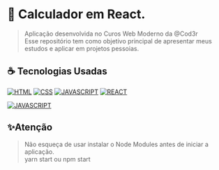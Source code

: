 # 📱 Calculador em React.
> Aplicação desenvolvida no Curos Web Moderno da @Cod3r <br>
> Esse repositório tem como objetivo principal de apresentar meus estudos e aplicar em projetos pessoias.

## ☕ Tecnologias Usadas

[![HTML](https://img.shields.io/badge/html%20-%23323330.svg?&style=for-the-badge&logo=html&logoColor=black&color=FF8000)](#)
[![CSS](https://img.shields.io/badge/css%20-%23323330.svg?&style=for-the-badge&logo=css&logoColor=black&color=2E64FE)](#)
[![JAVASCRIPT](https://img.shields.io/badge/javascript%20-%23323330.svg?&style=for-the-badge&logo=css&logoColor=black&color=FFFF00)](#)
[![REACT](https://img.shields.io/badge/react%20-%23323330.svg?&style=for-the-badge&logo=react&logoColor=black&color=00ddff)](#)

[![JAVASCRIPT](https://img.shields.io/badge/-ReactJs61DAFB?logo=react&logoColor=white&style=flat-square)](#)




## ✨Atenção
> Não esqueça de usar instalar o Node Modules antes de iniciar a aplicação.<br>
yarn start ou npm start

